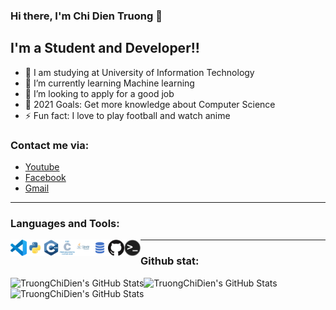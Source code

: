 ### Hi there, I'm Chi Dien Truong 👋


## I'm a Student and Developer!!

- 🔭 I am studying at University of Information Technology
- 🌱 I’m currently learning Machine learning
- 👯 I’m looking to apply for a good job
- 🥅 2021 Goals: Get more knowledge about Computer Science
- ⚡ Fun fact: I love to play football and watch anime

### Contact me via:

- [Youtube](youtube.com/channel/UCQoL6twbRHSB8Hy-WLx0rxQ)
- [Facebook](facebook.com/truongchidien)
- [Gmail](instagram/dientc1501)

---

### Languages and Tools:

<img align="left" alt="Visual Studio Code" width="26px" src="https://raw.githubusercontent.com/github/explore/80688e429a7d4ef2fca1e82350fe8e3517d3494d/topics/visual-studio-code/visual-studio-code.png" />
<img align="left" alt="Python" width="26px" src="https://raw.githubusercontent.com/github/explore/80688e429a7d4ef2fca1e82350fe8e3517d3494d/topics/python/python.png" />
<img align="left" alt="C++" width="26px" src="https://raw.githubusercontent.com/github/explore/80688e429a7d4ef2fca1e82350fe8e3517d3494d/topics/cpp/cpp.png" />
<img align="left" alt="C" width="26px" src="https://raw.githubusercontent.com/github/explore/80688e429a7d4ef2fca1e82350fe8e3517d3494d/topics/c/c.png" />
<img align="left" alt="Java" width="26px" src="https://raw.githubusercontent.com/github/explore/80688e429a7d4ef2fca1e82350fe8e3517d3494d/topics/java/java.png" />
<img align="left" alt="SQL" width="26px" src="https://raw.githubusercontent.com/github/explore/80688e429a7d4ef2fca1e82350fe8e3517d3494d/topics/sql/sql.png" />
<img align="left" alt="GitHub" width="26px" src="https://raw.githubusercontent.com/github/explore/78df643247d429f6cc873026c0622819ad797942/topics/github/github.png" />
<img align="left" alt="Terminal" width="26px" src="https://raw.githubusercontent.com/github/explore/80688e429a7d4ef2fca1e82350fe8e3517d3494d/topics/terminal/terminal.png" />

---

### Github stat:


<img align="left" alt="TruongChiDien's GitHub Stats" src="https://github-readme-stats.vercel.app/api?username=TruongChiDien&show_icons=true&theme=tokyonight" />
<img align="left" alt="TruongChiDien's GitHub Stats" src="https://github-readme-stats.vercel.app/api/top-langs/?username=TruongChiDien&layout=compact" />
<img align="left" alt="TruongChiDien's GitHub Stats" src="https://activity-graph.herokuapp.com/graph?username=TruongChiDien" />



